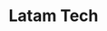 ---
title: Latam Tech
image: "/assets/img/resources/latam.png"
description: Meetups every month where noted entrepreneurs, hackers, investors and tech people get together to discuss trends and opportunities in the convergence of tech startups, technology and Latin America
categories:
  - Networking Group
link: https://www.latamtechmeetup.com/
---